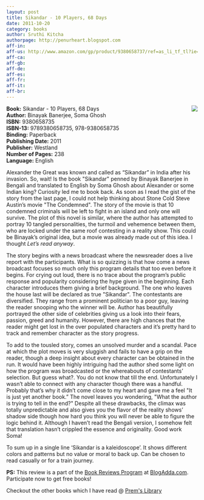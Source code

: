 ```yaml
---
layout: post
title: Sikandar - 10 Players, 68 Days
date: 2011-10-20
category: books
author: Sruthi Kitcha
authorpage: http://penurheart.blogspot.com
aff-in: 
aff-us: http://www.amazon.com/gp/product/9380658737/ref=as_li_tf_tl?ie=UTF8&amp;tag=booiverea-20&amp;linkCode=as2&amp;camp=217145&amp;creative=399373&amp;creativeASIN=9380658737
aff-ca: 
aff-gb: 
aff-de: 
aff-es: 
aff-fr: 
aff-it: 
aff-br: 
---
```


<img style="clear: right; float: right; margin-bottom: 1em; margin-left: 1em;" 
src="{{site.img-url}}/sikandar-10-players-68-days-binayak-banarjee-soma-ghosh.jpg"/>
**Book:** Sikandar - 10 Players, 68 Days  
**Author:** Binayak Banerjee, Soma Ghosh  
**ISBN:** 9380658735  
**ISBN-13:** 9789380658735, 978-9380658735  
**Binding:** Paperback  
**Publishing Date:** 2011  
**Publisher:** Westland  
**Number of Pages:** 238  
**Language:** English  
  
Alexander the Great was known and called as “Sikandar” in India after his invasion. So, wait! Is the book "Sikandar" penned by Binayak Banerjee in Bengali and translated to English by Soma Ghosh about Alexander or some Indian king? Curiosity led me to book back. As soon as I read the gist of the story from the last page, I could not help thinking about Stone Cold Steve Austin’s movie "The Condemned". The story of the movie is that 10 condemned criminals will be left to fight in an island and only one will survive. The plot of this novel is similar, where the author has attempted to portray 10 tangled personalities, the turmoil and vehemence between them, who are locked under the same roof contesting in a reality show. This could be Binayak’s original idea, but a movie was already made out of this idea. I thought *Let’s read anyway*.  
  
The story begins with a news broadcast where the newsreader does a live report with the participants. What is so quizzing is that how come a news broadcast focuses so much only this program details that too even before it begins. For crying out loud, there is no trace about the program’s public response and popularity considering the hype given in the beginning. Each character introduces them giving a brief background. The one who leaves the house last will be declared as true "Sikandar". The contestants are diversified. They range from a prominent politician to a poor guy, leaving the reader snooping who the winner will be. Author has beautifully portrayed the other side of celebrities giving us a look into their fears, passion, greed and humanity. However, there are high chances that the reader might get lost in the over populated characters and it’s pretty hard to track and remember character as the story progress.  
  
To add to the tousled story, comes an unsolved murder and a scandal. Pace at which the plot moves is very sluggish and fails to have a grip on the reader, though a deep insight about every character can be obtained in the run. It would have been highly intriguing had the author shed some light on how the program was broadcasted or the whereabouts of contestants’ selection. But guess what?. You do not know that till the end. Unfortunately I wasn’t able to connect with any character though there was a handful. Probably that’s why it didn’t come close to my heart and gave me a feel "It is just yet another book.” The novel leaves you wondering, "What the author is trying to tell in the end?" Despite all these drawbacks, the climax was totally unpredictable and also gives you the flavor of the reality shows’ shadow side though how hard you think you will never be able to figure the logic behind it. Although I haven’t read the Bengali version, I somehow felt that translation hasn’t crippled the essence and originality. Good work Soma!  
  
To sum up in a single line ‘Sikandar is a kaleidoscope’. It shows different colors and patterns but no value or moral to back up. Can be chosen to read casually or for a train journey.  
  
**PS:** This review is a part of the [Book Reviews Program](http://blog.blogadda.com/2011/05/04/indian-bloggers-book-reviews) at [BlogAdda.com](http://www.blogadda.com/). Participate now to get free books!  

Checkout the other books which I have read @ [Prem's Library]({{site.url}}/category/books/)  
